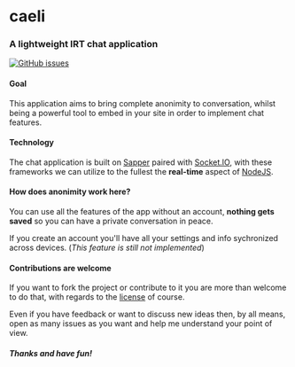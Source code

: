 # caeli
### A lightweight IRT chat application

[![GitHub issues](https://img.shields.io/github/issues/sinisimattia/caeli?color=purple&style=for-the-badge)](https://github.com/sinisimattia/caeli/issues)


#### Goal

This application aims to bring complete anonimity to conversation, whilst being a powerful tool to embed in your site in order to implement chat features.

#### Technology

The chat application is built on [Sapper](https://sapper.svelte.dev) paired with [Socket.IO](https://socket.io), with these frameworks we can utilize to the fullest the **real-time** aspect of [NodeJS](https://nodejs.org).

#### How does anonimity work here?

You can use all the features of the app without an account, **nothing gets saved** so you can have a private conversation in peace.

If you create an account you'll have all your settings and info sychronized across devices.
(*This feature is still not implemented*)

#### Contributions are welcome

If you want to fork the project or contribute to it you are more than welcome to do that, with regards to the [license](LICENSE) of course.

Even if you have feedback or want to discuss new ideas then, by all means, open as many issues as you want and help me understand your point of view.

##### Thanks and have fun!

